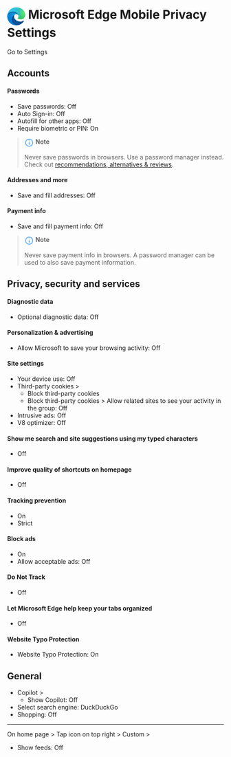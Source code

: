# <img src="../icons/microsoft_edge.svg" width="42" align="top"> Microsoft Edge Mobile Privacy Settings

Go to Settings



## Accounts

#### Passwords
- Save passwords: Off
- Auto Sign-in: Off
- Autofill for other apps: Off
- Require biometric or PIN: On
 
 > <img src="../icons/ic_note.svg" width="22" align="top"> **Note**
 >
 > Never save passwords in browsers. Use a password manager instead. Check out [recommendations, alternatives & reviews](https://github.com/StellarSand/privacy-settings#recommendations-alternatives--reviews).
 
 #### Addresses and more
- Save and fill addresses: Off

#### Payment info
- Save and fill payment info: Off

> <img src="../icons/ic_note.svg" width="22" align="top"> **Note**
>
> Never save payment info in browsers. A password manager can be used to also save payment information.



## Privacy, security and services

#### Diagnostic data
- Optional diagnostic data: Off

#### Personalization & advertising
- Allow Microsoft to save your browsing activity: Off

#### Site settings
- Your device use: Off
- Third-party cookies >
  - Block third-party cookies
  - Block third-party cookies > Allow related sites to see your activity in the group: Off
- Intrusive ads: Off
- V8 optimizer: Off

#### Show me search and site suggestions using my typed characters
- Off

#### Improve quality of shortcuts on homepage
- Off

#### Tracking prevention
- On
- Strict

#### Block ads
- On
- Allow acceptable ads: Off

#### Do Not Track
- Off

#### Let Microsoft Edge help keep your tabs organized
- Off

#### Website Typo Protection
- Website Typo Protection: On



## General
- Copilot >
  - Show Copilot: Off
- Select search engine: DuckDuckGo
- Shopping: Off


---


On home page > Tap icon on top right > Custom >
 - Show feeds: Off
